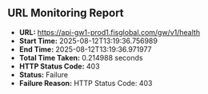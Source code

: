 ## URL Monitoring Report

- **URL:** https://api-gw1-prod1.fisglobal.com/gw/v1/health
- **Start Time:** 2025-08-12T13:19:36.756989
- **End Time:** 2025-08-12T13:19:36.971977
- **Total Time Taken:** 0.214988 seconds
- **HTTP Status Code:** 403
- **Status:** Failure
- **Failure Reason:** HTTP Status Code: 403
